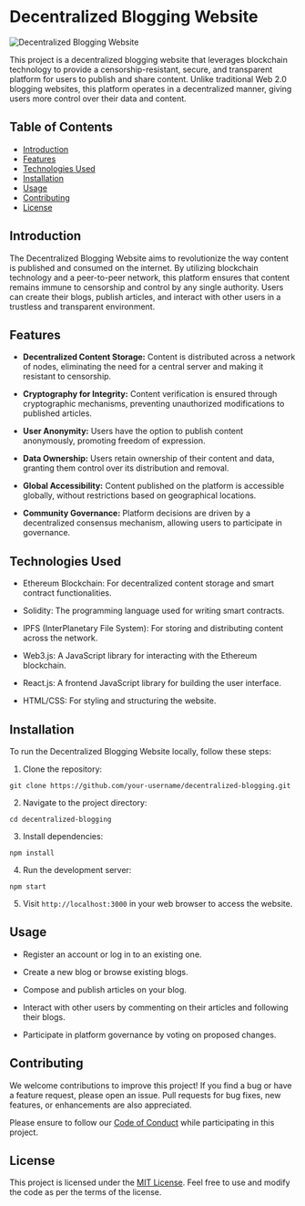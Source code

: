 # Decentralized Blogging Website

![Decentralized Blogging Website](blogging_website.png)

This project is a decentralized blogging website that leverages blockchain technology to provide a censorship-resistant, secure, and transparent platform for users to publish and share content. Unlike traditional Web 2.0 blogging websites, this platform operates in a decentralized manner, giving users more control over their data and content.

## Table of Contents

- [Introduction](#introduction)
- [Features](#features)
- [Technologies Used](#technologies-used)
- [Installation](#installation)
- [Usage](#usage)
- [Contributing](#contributing)
- [License](#license)

## Introduction

The Decentralized Blogging Website aims to revolutionize the way content is published and consumed on the internet. By utilizing blockchain technology and a peer-to-peer network, this platform ensures that content remains immune to censorship and control by any single authority. Users can create their blogs, publish articles, and interact with other users in a trustless and transparent environment.

## Features

- **Decentralized Content Storage:** Content is distributed across a network of nodes, eliminating the need for a central server and making it resistant to censorship.

- **Cryptography for Integrity:** Content verification is ensured through cryptographic mechanisms, preventing unauthorized modifications to published articles.

- **User Anonymity:** Users have the option to publish content anonymously, promoting freedom of expression.

- **Data Ownership:** Users retain ownership of their content and data, granting them control over its distribution and removal.

- **Global Accessibility:** Content published on the platform is accessible globally, without restrictions based on geographical locations.

- **Community Governance:** Platform decisions are driven by a decentralized consensus mechanism, allowing users to participate in governance.

## Technologies Used

- Ethereum Blockchain: For decentralized content storage and smart contract functionalities.

- Solidity: The programming language used for writing smart contracts.

- IPFS (InterPlanetary File System): For storing and distributing content across the network.

- Web3.js: A JavaScript library for interacting with the Ethereum blockchain.

- React.js: A frontend JavaScript library for building the user interface.

- HTML/CSS: For styling and structuring the website.

## Installation

To run the Decentralized Blogging Website locally, follow these steps:

1. Clone the repository:

```
git clone https://github.com/your-username/decentralized-blogging.git
```

2. Navigate to the project directory:

```
cd decentralized-blogging
```

3. Install dependencies:

```
npm install
```

4. Run the development server:

```
npm start
```

5. Visit `http://localhost:3000` in your web browser to access the website.

## Usage

- Register an account or log in to an existing one.

- Create a new blog or browse existing blogs.

- Compose and publish articles on your blog.

- Interact with other users by commenting on their articles and following their blogs.

- Participate in platform governance by voting on proposed changes.

## Contributing

We welcome contributions to improve this project! If you find a bug or have a feature request, please open an issue. Pull requests for bug fixes, new features, or enhancements are also appreciated.

Please ensure to follow our [Code of Conduct](CODE_OF_CONDUCT.md) while participating in this project.

## License

This project is licensed under the [MIT License](LICENSE). Feel free to use and modify the code as per the terms of the license.
